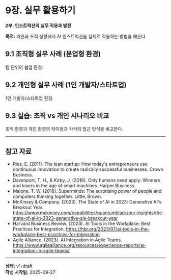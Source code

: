 # 9장. 실무 활용하기

**2부: 인스트럭션의 실무 적용과 발전**

**목적:** 개인과 조직 상황에서 AI 인스트럭션을 실제로 적용하는 방법을 배운다.

## 9.1 조직형 실무 사례 (분업형 환경)
팀 단위의 협업 환경.

## 9.2 개인형 실무 사례 (1인 개발자/스타트업)
1인 개발자/스타트업 환경.

## 9.3 실습: 조직 vs 개인 시나리오 비교
조직 환경과 개인 환경의 차이점과 각각의 접근 방식을 비교한다.

---

## 참고 자료

- Ries, E. (2011). The lean startup: How today's entrepreneurs use continuous innovation to create radically successful businesses. Crown Business.
- Davenport, T. H., & Kirby, J. (2016). Only humans need apply: Winners and losers in the age of smart machines. Harper Business.
- Malone, T. W. (2018). Superminds: The surprising power of people and computers thinking together. Little, Brown.
- McKinsey & Company. (2023). The State of AI in 2023: Generative AI's Breakout Year. https://www.mckinsey.com/capabilities/quantumblack/our-insights/the-state-of-ai-in-2023-generative-ais-breakout-year
- Harvard Business Review. (2023). AI Tools in the Workplace: Best Practices for Integration. https://hbr.org/2023/07/ai-tools-in-the-workplace-best-practices-for-integration
- Agile Alliance. (2023). AI Integration in Agile Teams. https://www.agilealliance.org/resources/experience-reports/ai-integration-in-agile-teams/

---

**상태:** v1-draft  
**작성 시작일:** 2025-09-27
